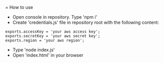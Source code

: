 = How to use
* Open console in repository. Type 'npm i'
* Create 'credentials.js' file in repository root with the following content:
```
exports.accessKey = 'your aws access key';
exports.secretKey = 'your aws secret key';
exports.region = 'your aws region';
```
* Type 'node index.js'
* Open 'index.html' in your browser